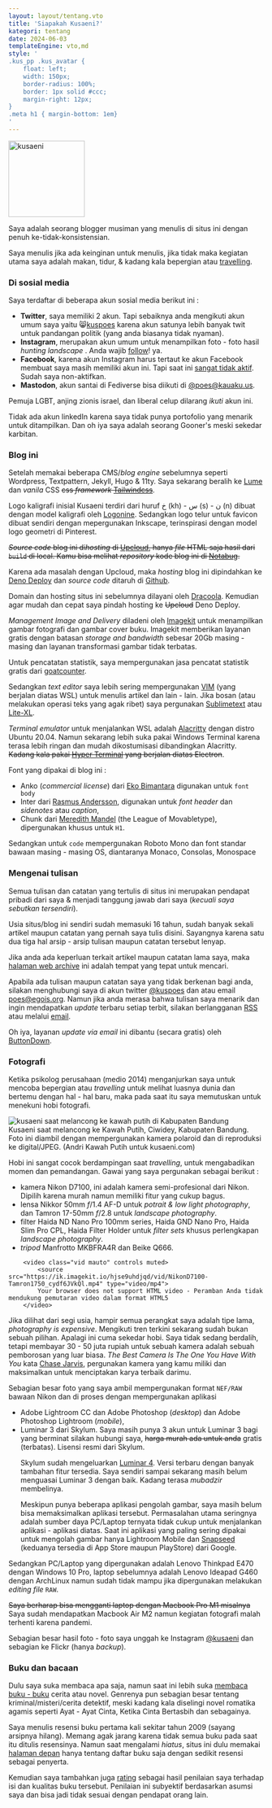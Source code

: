 ```yaml
---
layout: layout/tentang.vto
title: 'Siapakah Kusaeni?'
kategori: tentang
date: 2024-06-03
templateEngine: vto,md
style: '
.kus_pp .kus_avatar {
    float: left;
    width: 150px;
    border-radius: 100%;
    border: 1px solid #ccc;
    margin-right: 12px;
}
.meta h1 { margin-bottom: 1em}
'
---
```


<div class="kus_pp">
<img class="kus_avatar" src="https://ik.imagekit.io/hjse9uhdjqd/kus/kusaeni_mono_d-ZvG6WOL.jpg" width="150" alt="kusaeni" />
<p>Saya adalah seorang <span class="underline">blogger musiman</span> yang menulis di situs ini dengan penuh ke-tidak-konsistensian.</p>

<p>Saya menulis jika ada keinginan untuk menulis, jika tidak maka kegiatan utama saya adalah makan, tidur, &amp; kadang kala bepergian atau <a href="#fotografi">travelling</a>.</p>
</div>
<h3>Di sosial media</h3>

<p>Saya terdaftar di beberapa akun sosial media berikut ini :</p>
    <ul>
        <li><b>Twitter</b>, saya memiliki 2 akun. Tapi sebaiknya anda
            mengikuti akun umum saya
            yaitu 😸<a href="https://twitter.com/kuspoes">kuspoes</a> karena akun satunya lebih banyak twit
            untuk pandangan politik (yang anda
            biasanya tidak nyaman).
        </li>
        <li><b>Instagram</b>, merupakan akun umum untuk menampilkan
            foto - foto hasil <em>hunting landscape</em>
            . Anda wajib <a class="italic" href="https://instagram.com/kusaeni">follow</a>! ya.
        </li>
        <li><b>Facebook</b>, karena akun Instagram harus tertaut ke
            akun Facebook membuat saya masih memiliki
            akun ini. Tapi saat ini <a href="https://facebook.com/kusaeni">sangat tidak aktif</a>. Sudah saya non-aktifkan.
        </li>
        <li>
            <b>Mastodon</b>, akun santai di Fediverse bisa diikuti di <a href="https://kauaku.us/@poes">@poes@kauaku.us</a>.
        </li>
    </ul>
    <p class="sidenote">Pemuja LGBT, anjing zionis israel, dan liberal celup dilarang <i>ikuti</i> akun ini.</p>

<p>Tidak ada akun <span class="text-blue-600">linkedIn</span> karena saya tidak punya portofolio yang menarik untuk ditampilkan. Dan oh iya  saya adalah seorang <span class="font-semibold text-red-600">Gooner's</span>  meski sekedar karbitan.</p>

<h3>Blog ini</h3>

<p>Setelah memakai beberapa CMS/<em>blog engine</em> sebelumnya seperti Wordpress, Textpattern, Jekyll, Hugo &amp; 11ty. Saya sekarang beralih ke <a href="https://lumeland.github.io">Lume</a> dan <i>vanila</i> CSS <del class="abu">css <em>framework</em> <a href="https://tailwindcss.com">Tailwindcss</a></del>.</p>

<p>Logo kaligrafi inisial Kusaeni terdiri dari huruf خ (kh) - س (s) - ن (n) dibuat dengan model kaligrafi oleh <a href="http://logonine.com" alt="LOGONINE : Logo Design Expert" target="_blank">Logonine</a>. Sedangkan logo telur untuk favicon dibuat sendiri dengan mepergunakan Inkscape, terinspirasi dengan model logo geometri di Pinterest.</p>

<p><del class="abu"><em>Source code</em> blog ini di<em>hosting</em> di <a href="https://upcloud.com/">Upcloud</a>, hanya <i>file</i> HTML saja hasil dari <code>build</code> di local. Kamu bisa melihat <i>repository</i> kode blog ini di <a href="https://notabug.org/kuspoes/kusaicom" target="_blank">Notabug</a>.</del></p>

<p>Karena ada masalah dengan Upcloud, maka <em>hosting</em> blog ini dipindahkan ke <a href="https://deno.com" target="_blank">Deno Deploy</a> dan <em>source code</em> ditaruh di <a href="https://github.com/kuspoes/kusaenicom" target="_blank">Github</a>.</p>

<p class="sidenote">Domain dan hosting situs ini sebelumnya dilayani oleh <a href="https://www.dracoola.com" title="Dracoola Multimedia">Dracoola</a>. Kemudian agar mudah dan cepat saya pindah hosting ke <del>Upcloud</del> Deno Deploy.</p>

<p><i>Management Image and Delivery</i> diladeni oleh <a href="https://imagekit.io" target="_blank">Imagekit</a> untuk menampilkan gambar fotografi dan gambar cover buku. Imagekit memberikan layanan gratis dengan batasan <i>storage and bandwidth</i> sebesar 20Gb masing - masing dan layanan transformasi gambar tidak terbatas.</p>

<p>Untuk pencatatan statistik, saya mempergunakan jasa pencatat statistik gratis dari <a href="https://goatcounter.com" target="_blank">goatcounter</a>. </p>

<p>Sedangkan <i>text editor</i> saya lebih sering mempergunakan <a href="https://vim.org/" title="VIM">VIM</a> (yang berjalan diatas WSL) untuk menulis artikel dan lain - lain. Jika bosan (atau melakukan operasi teks yang agak ribet) saya pergunakan <a href="https://sublimetext.com/" title="Sublimetext">Sublimetext</a> atau <a href="https://lite-xl.com">Lite-XL</a>.</p>

<p><i>Terminal emulator</i> untuk menjalankan WSL adalah <a href="https://github.com/alacritty/alacritty" title="Alacritty Terminal Emulator">Alacritty</a> dengan distro Ubuntu 20.04. Namun sekarang lebih suka pakai Windows Terminal karena terasa lebih ringan dan mudah dikostumisasi dibandingkan Alacritty. <del class="abu">Kadang kala pakai <a href="https://hyper.is" title="Electron Terminal Emulator">Hyper Terminal</a> yang berjalan diatas Electron</del>.<p>

<p>Font yang dipakai di blog ini :</p>
    <ul>
        <li>Anko (<i>commercial license</i>) dari <a href="https://ekobimantara.com/product/anko/">Eko Bimantara</a> digunakan untuk <code>font body</code></li>
        <li>Inter dari <a href="https://rsms.me/inter/" target="_blank">Rasmus Andersson</a>, digunakan untuk <i>font header</i> dan <i>sidenotes</i> atau <i>caption</i>,</li>
        <li>Chunk dari <a href="https://www.theleagueofmoveabletype.com/chunk" target="_blank">Meredith Mandel</a> (the League of Movabletype), dipergunakan khusus untuk <code>H1</code>.</li>
    </ul>
<p>Sedangkan untuk <code>code</code> mempergunakan <span class="roboto">Roboto Mono</span> dan font standar bawaan masing - masing OS, diantaranya <span class="monaco">Monaco</span>, <span class="consolas">Consolas</span>, <span class="monospace">Monospace</span></p>

<h3>Mengenai tulisan</h3>
<p>Semua tulisan dan catatan yang tertulis di situs ini merupakan pendapat pribadi dari saya &amp; menjadi tanggung jawab dari saya (<em>kecuali saya sebutkan tersendiri</em>).</p>

<p>Usia situs/blog ini sendiri sudah memasuki 16 tahun, sudah banyak sekali artikel maupun catatan yang pernah saya tulis disini. Sayangnya karena satu dua tiga hal arsip - arsip tulisan maupun catatan tersebut lenyap.</p>

<p>Jika anda ada keperluan terkait artikel maupun catatan lama saya, maka <a href="https://web.archive.org/web/2019*/kusaeni.com">halaman web archive</a> ini adalah tempat yang tepat untuk mencari.</p>

<p>Apabila ada tulisan maupun catatan saya yang tidak berkenan bagi anda, silakan menghubungi saya di akun twitter <a class="font-semibold text-blue-600" href="https://twitter.com/kuspoes">@kuspoes</a> dan atau email <a class="font-semibold text-red-600" href="mailto:kusaeni@gmail.com">poes&#64;egois.org</a>. Namun jika anda merasa bahwa tulisan saya menarik dan ingin mendapatkan <i>update</i> terbaru setiap terbit, silakan berlangganan <a href="https://kusaeni.com/feed.xml">RSS</a> atau melalui <a href="{{ '/subs' | url }}">email</a>.</p>

<p>Oh iya, layanan <i>update via email</i> ini dibantu (secara gratis) oleh <a href="https://buttondown.email/">ButtonDown</a>.</p>

<h3 id="fotografi">Fotografi</h3>

<p>Ketika psikolog perusahaan (medio 2014) menganjurkan saya untuk mencoba bepergian atau <em>travelling</em> untuk melihat luasnya dunia dan bertemu dengan hal - hal baru, maka pada saat itu saya memutuskan untuk menekuni hobi fotografi.</p>

<img class="galsX sephia" src="https://ik.imagekit.io/hjse9uhdjqd/kus/kusaeni-kawahputih_XYHZGhi-8.jpg" alt="kusaeni saat melancong ke kawah putih di Kabupaten Bandung" />
<aside>Kusaeni saat melancong ke Kawah Putih, Ciwidey, Kabupaten Bandung. Foto ini diambil dengan mempergunakan kamera polaroid dan di reproduksi ke digital/JPEG. (Andri Kawah Putih untuk kusaeni.com) </aside>

<p>Hobi ini sangat cocok berdampingan saat <em>travelling</em>, untuk mengabadikan momen dan pemandangan. Gawai yang saya pergunakan sebagai berikut :</p>
        <ul class="space-y-3">
            <li>kamera Nikon D7100, ini adalah kamera semi-profesional dari Nikon. Dipilih karena murah namun memiliki fitur yang cukup bagus.
            </li>
            <li>lensa Nikkor 50mm <em class="font-serif">f</em>/1.4 AF-D untuk <em>potrait &amp; low light photography</em>, dan Tamron 17-50mm <em class="font-serif">f</em>/2.8 untuk <em>landscape photography</em>.
            </li>
            <li>filter Haida ND Nano Pro 100mm series, Haida GND Nano Pro, Haida Slim Pro CPL, Haida Filter Holder untuk <em>filter sets</em> khusus perlengkapan <em>landscape photography</em>.
            </li>
            <li><i>tripod</i> Manfrotto MKBFRA4R dan Beike Q666.
            </li>
        </ul>

        <video class="vid mauto" controls muted>
            <source src="https://ik.imagekit.io/hjse9uhdjqd/vid/NikonD7100-Tamron1750_cydf6JVkQl.mp4" type="video/mp4">
            Your browser does not support HTML video - Peramban Anda tidak mendukung pemutaran video dalam format HTML5
        </video>

<aside>Jika dilihat dari segi usia, hampir semua perangkat saya adalah tipe lama, <i>photography is expensive</i>. Mengikuti tren terkini sekarang sudah bukan sebuah pilihan. Apalagi ini cuma sekedar hobi. Saya tidak sedang berdalih, tetapi membayar 30 - 50 juta rupiah untuk sebuah kamera     adalah sebuah pemborosan yang luar biasa. <i>The Best Camera Is The One You Have With You</i> kata <a href="https://www.chasejarvis.com/">Chase Jarvis</a>, pergunakan kamera yang kamu miliki dan maksimalkan untuk menciptakan karya terbaik darimu.</aside>

<p>Sebagian besar foto yang saya ambil mempergunakan format <code>NEF/RAW</code> bawaan Nikon dan di proses dengan mempergunakan aplikasi</p>
        <ul class="space-y-3">
            <li>Adobe Lightroom CC dan Adobe Photoshop (<em>desktop</em>) dan Adobe Photoshop Lightroom
                (<em>mobile</em>),
            </li>
            <li>Luminar 3 dari Skylum. Saya masih punya 3 akun untuk Luminar 3 bagi yang berminat silakan hubungi saya, <del>harga murah ada untuk anda</del> gratis (terbatas). Lisensi resmi dari Skylum.</li>
            <p class="sidenote">Skylum sudah mengeluarkan <a href="https://skylum.com/luminar" title="Luminar 4">Luminar 4</a>. Versi terbaru dengan banyak tambahan fitur tersedia. Saya sendiri sampai sekarang masih belum menguasai Luminar 3 dengan baik. Kadang terasa <i>mubadzir</i> membelinya.
            </p>
            <p class="sidenote">
                Meskipun punya beberapa aplikasi pengolah gambar, saya masih belum bisa memaksimalkan aplikasi tersebut. Permasalahan utama seringnya adalah sumber daya PC/Laptop ternyata tidak cukup untuk menjalankan aplikasi - aplikasi diatas. Saat ini aplikasi yang paling sering dipakai untuk mengolah gambar hanya Lightroom Mobile dan <a href="https://play.google.com/store/apps/details?id=com.niksoftware.snapseed&hl=in&gl=US" title="SnapSeed">Snapseed</a> (keduanya tersedia di App Store maupun PlayStore) dari Google.
            </p>
        </ul>
<p>Sedangkan PC/Laptop yang dipergunakan adalah Lenovo Thinkpad E470 dengan Windows 10 Pro, laptop sebelumnya adalah Lenovo Ideapad G460 dengan           ArchLinux namun sudah tidak mampu jika dipergunakan melakukan <em>editing file</em> <code>RAW</code>.

</p><p class="sidenote"><del>Saya berharap bisa mengganti laptop dengan Macbook Pro M1 misalnya</del> Saya sudah mendapatkan Macbook Air M2 namun kegiatan fotografi malah terhenti karena pandemi.</p>

<p>Sebagian besar hasil foto - foto saya unggah ke Instagram <a class="font-semibold text-red-600 no-underline hover:no-underline" href="https://instagram.com/kusaeni">@kusaeni</a> dan sebagian ke Flickr (hanya <em>backup</em>).</p>

<h3>Buku dan bacaan</h3>

<p>Dulu saya suka membaca apa saja, namun saat ini lebih suka <a href="{{ '/baca' |> url(true) }}">membaca buku - buku</a> cerita atau novel. Genrenya pun sebagian besar tentang kriminal/misteri/cerita detektif, meski kadang kala diselingi novel romatika agamis seperti Ayat - Ayat Cinta, Ketika Cinta  Bertasbih dan sebagainya.</p>

<p>Saya menulis resensi buku pertama kali sekitar tahun 2009 (sayang arsipnya hilang). Memang agak jarang karena tidak semua buku pada saat itu ditulis resensinya. Namun saat mengalami <i>hiatus</i>, situs ini dulu memakai <a href="https://affectionate-boyd-df8c4e.netlify.app/">halaman depan</a> hanya  tentang daftar buku saja dengan sedikit resensi sebagai penyerta.</p>

<p>Kemudian saya tambahkan juga <a href="/baca/rating">rating</a> sebagai hasil penilaian saya terhadap isi dan kualitas buku tersebut. Penilaian ini subyektif berdasarkan asumsi saya dan bisa jadi tidak sesuai dengan pendapat orang lain.</p>
